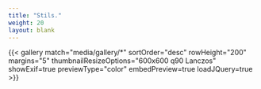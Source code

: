 ```yaml
---
title: "Stils."
weight: 20
layout: blank
---
```


{{< gallery match="media/gallery/*" sortOrder="desc" rowHeight="200" margins="5" thumbnailResizeOptions="600x600 q90 Lanczos" showExif=true previewType="color" embedPreview=true loadJQuery=true >}}
